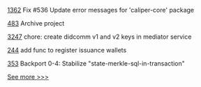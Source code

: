 
[1362](https://github.com/hyperledger/caliper/pull/1362) Fix #536 Update error messages for 'caliper-core' package

[483](https://github.com/hyperledger/quilt/pull/483) Archive project

[3247](https://github.com/hyperledger/aries-framework-go/pull/3247) chore: create didcomm v1 and v2 keys in mediator service

[244](https://github.com/hyperledger-labs/fabric-token-sdk/pull/244) add func to register issuance wallets

[353](https://github.com/hyperledger/transact/pull/353) Backport 0-4: Stabilize "state-merkle-sql-in-transaction"


[See more >>>](https://start-here.hyperledger.org/pull-requests)
